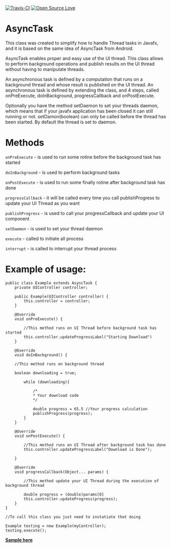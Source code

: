 [![Travis-CI](https://travis-ci.org/victorlaerte/javafx-asynctask.svg?branch=master)](https://github.com/victorlaerte/javafx-asynctask)
[![Open Source Love](https://badges.frapsoft.com/os/v1/open-source.svg?v=103)](https://github.com/ellerbrock/open-source-badge/)

AsyncTask
=========

This class was created to simplify how to handle Thread tasks in Javafx, and it is based on the same idea of AsyncTask from Android.

AsyncTask enables proper and easy use of the UI thread. This class allows to perform background operations and publish results on the UI thread without having to manipulate threads.

An asynchronous task is defined by a computation that runs on a background thread and whose result is published on the UI thread. An asynchronous task is defined by extending the class, and 4 steps, called onPreExecute, doInBackground, progressCallback and onPostExecute.

Optionally you have the method setDaemon to set your threads daemon, which means that if your javafx application has been closed it can still running or not. setDamon(boolean) can only be called before the thread has been started. By default the thread is set to daemon.

Methods
=========

```onPreExecute``` - is used to run some rotine before the background task has started

```doInBackground``` - is used to perform background tasks

```onPostExecute``` - is used to run some finally rotine after background task has done

```progressCallback``` - it will be called every time you call publishProgress to update your UI Thread as you want

```publishProgress``` - is used to call your progressCallback and update your UI component

```setDaemon``` - is used to set your thread daemon

```execute``` - called to initiate all process

```interrupt``` - is called to interrupt your thread process

Example of usage: 
=========

    public class Example extends AsyncTask {
        private UIController controller;
    
        public Example(UIController controller) {
            this.controller = controller;
        }
    
        @Override
        void onPreExecute() {
        
            //This method runs on UI Thread before background task has started
            this.controller.updateProgressLabel("Starting Download")
        }

        @Override
        void doInBackground() {
    
        //This method runs on background thread
        
        boolean downloading = true;
        
            while (downloading){
            
                /*
                * Your download code
                */
                
                double progress = 65.5 //Your progress calculation 
                publishProgress(progress);
            }
        }

        @Override
        void onPostExecute() {
    
            //This method runs on UI Thread after background task has done
            this.controller.updateProgressLabel("Download is Done");
    
        }

        @Override
        void progressCallback(Object... params) {
        
            //This method update your UI Thread during the execution of background thread
            
            double progress = (double)params[0]
            this.controller.updateProgress(progress);
        }
    }

    //To call this class you just need to instatiate that doing 
    
    Example testing = new Example(myController);
    testing.execute();

[**Sample here**](https://github.com/victorlaerte/javafx-asynctask/tree/master/sample)
